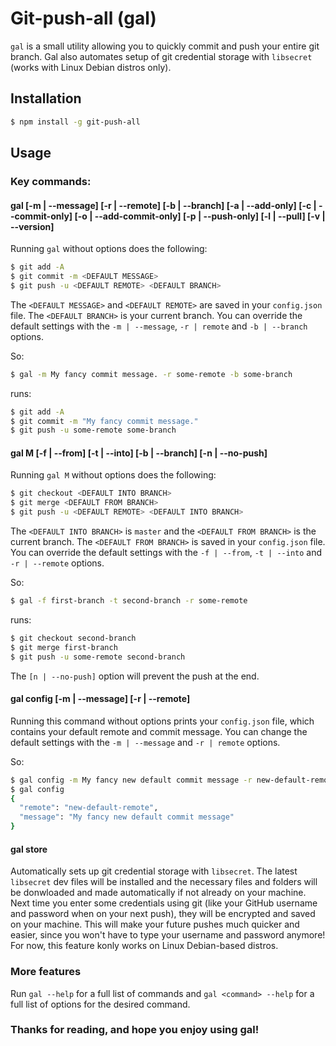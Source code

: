 # Git-push-all (gal)
`gal` is a small utility allowing you to quickly commit and push your entire git branch. Gal also automates setup of git credential storage with `libsecret` (works with Linux Debian distros only).

## Installation
```bash
$ npm install -g git-push-all
```
## Usage

### Key commands:

#### gal [-m | --message] [-r | --remote] [-b | --branch] [-a | --add-only] [-c | --commit-only] [-o | --add-commit-only] [-p | --push-only] [-l | --pull] [-v | --version] 

Running `gal` without options does the following:

```bash
$ git add -A
$ git commit -m <DEFAULT MESSAGE>
$ git push -u <DEFAULT REMOTE> <DEFAULT BRANCH>
```
The `<DEFAULT MESSAGE>` and `<DEFAULT REMOTE>` are saved in your `config.json` file. The `<DEFAULT BRANCH>` is your current branch. You can override the default settings with the `-m | --message`, `-r | remote` and `-b | --branch` options.

So:
```bash
$ gal -m My fancy commit message. -r some-remote -b some-branch
```
runs:
```bash
$ git add -A
$ git commit -m "My fancy commit message."
$ git push -u some-remote some-branch
```

#### gal M [-f | --from] [-t | --into] [-b | --branch] [-n | --no-push] 

Running `gal M` without options does the following:

```bash
$ git checkout <DEFAULT INTO BRANCH>
$ git merge <DEFAULT FROM BRANCH>
$ git push -u <DEFAULT REMOTE> <DEFAULT INTO BRANCH>
```
The `<DEFAULT INTO BRANCH>` is `master` and the `<DEFAULT FROM BRANCH>` is the current branch. The `<DEFAULT FROM BRANCH>` is saved in your `config.json` file.  You can override the default settings with the `-f | --from`, `-t | --into` and `-r | --remote` options.

So:
```bash
$ gal -f first-branch -t second-branch -r some-remote
```
runs:
```bash
$ git checkout second-branch
$ git merge first-branch
$ git push -u some-remote second-branch
```

The `[n | --no-push]` option will prevent the push at the end.

#### gal config [-m | --message] [-r | --remote] 
Running this command without options prints your `config.json` file, which contains your default remote and commit message. You can change the default settings with the `-m | --message` and `-r | remote` options.

So:
```bash
$ gal config -m My fancy new default commit message -r new-default-remote
$ gal config
{
  "remote": "new-default-remote",
  "message": "My fancy new default commit message"
}
```

#### gal store
 Automatically sets up git credential storage with `libsecret`. The latest `libsecret` dev files will be installed and the necessary files and folders will be donwloaded and made automatically if not already on your machine. Next time you enter some credentials using git (like your GitHub username and password when on your next push), they will be encrypted and saved on your machine. This will make your future pushes much quicker and easier, since you won't have to type your username and password anymore! For now, this feature konly works on Linux Debian-based distros.

### More features
Run `gal --help` for a full list of commands and `gal <command> --help` for a full list of options for the desired command.

### Thanks for reading, and hope you enjoy using gal!
